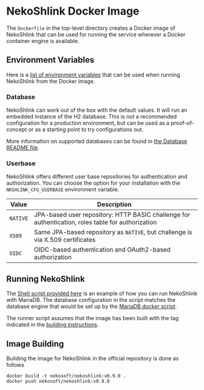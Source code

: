 # NekoShlink Docker Image

The `Dockerfile` in the top-level directory creates a Docker image of NekoShlink
that can be used for running the service wherever a Docker container engine is
available.

## Environment Variables

Here is a [list of environment variables](https://github.com/nekoshlink/nekoshlink/blob/main/nekoshlink/docker/EnvVars.md) that can be used when running NekoShlink from the Docker image.

### Database

NekoShlink can work out of the box with the default values. It will run an
embedded instance of the H2 database. This is *not* a recommended configuration
for a production environment, but can be used as a proof-of-concept or as a
starting point to try configurations out.

More information on supported databases can be found in [the Database README file](https://github.com/nekoshlink/nekoshlink/blob/main/nekoshlink/data/README.md).

### Userbase

NekoShlink offers different user base repositories for authentication and authorization. You can choose
the option for your installation with the `NKSHLINK_CFG_USERBASE` environment variable.

| Value    | Description                                                                                        |
|----------|----------------------------------------------------------------------------------------------------|
| `NATIVE` | JPA-based user repository: HTTP BASIC challenge for authentication, roles table for authorization  |
| `X509`   | Same JPA-based repository as `NATIVE`, but challenge is via X.509 certificates                     |
| `OIDC`   | OIDC-based authentication and OAuth2-based authorization                                           |

## Running NekoShlink

The [Shell script provided here](https://github.com/nekoshlink/nekoshlink/blob/main/nekoshlink/docker/docker_run_nekoshlink.sh) is an example of how you can run NekoShlink
with MariaDB. The database configuration in the script matches the database engine that would be set up
by the [MariaDB docker script](https://github.com/nekoshlink/nekoshlink/blob/main/nekoshlink/data/docker_mariadb.sh).

The runner script assumes that the image has been built with the tag indicated in the 
[building instructions](#image-building).

## Image Building

Building the image for NekoShlink in the official repository is done as follows

```shell
docker build -t nekosoft/nekoshlink:v0.9.0 .
docker push nekosoft/nekoshlink:v0.9.0
```

